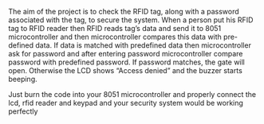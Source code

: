 The aim of the project is to check the RFID tag, along with a password associated with the tag, to secure the system. 
When a person put his RFID tag to RFID reader then RFID reads tag’s data and send it to 8051 microcontroller and then microcontroller compares this data with pre-defined data. If data is matched with predefined data then microcontroller ask for password and after entering password microcontroller compare password with predefined password. If password matches, the gate will open. Otherwise the LCD shows “Access denied” and the buzzer starts beeping.


Just burn the code into your 8051 microcontroller and properly connect the lcd, rfid reader and keypad and your security system would be working perfectly
